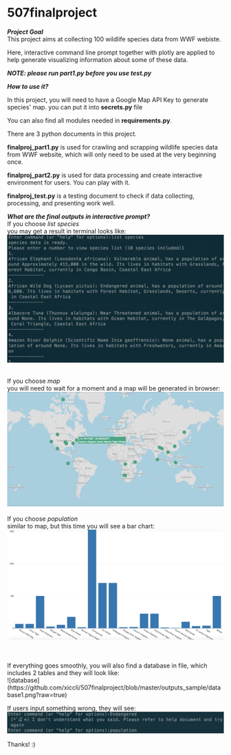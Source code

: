 # 507finalproject

***Project Goal*** </br>
This project aims at collecting 100 wildlife species data from WWF webiste.

Here, interactive command line prompt together with plotly are applied to help generate visualizing information about some of these data.


***NOTE: please run part1.py before you use test.py***

***How to use it?*** </br>

In this project, you will need to have a Google Map API Key to generate species' map. you can put it into **secrets.py** file </br>

You can also find all modules needed in **requirements.py**. </br>

There are 3 python documents in this project. </br>

**finalproj_part1.py** is used for crawling and scrapping wildlife species data from WWF website, which will only need to be used at the very beginning once. </br>

**finalproj_part2.py** is used for data processing and create interactive environment for users. You can play with it. </br>

**finalproj_test.py** is a testing document to check if data collecting, processing, and presenting work well. </br>

***What are the final outputs in interactive prompt?*** </br>
If you choose *list species* </br>
you may get a result in terminal looks like: </br>
![listofspecies](https://raw.githubusercontent.com/xiccli/507finalproject/master/outputs_sample/listspecies.png)
</br>
</br>

If you choose *map* </br>
you will need to wait for a moment and a map will be generated in browser: </br>
![speciesmap](https://raw.githubusercontent.com/xiccli/507finalproject/master/outputs_sample/map.png)
</br>
</br>
If you choose *population* </br>
similar to map, but this time you will see a bar chart: </br>
![barchartofpopulation](https://raw.githubusercontent.com/xiccli/507finalproject/master/outputs_sample/population.png)

</br>
</br>
If everything goes smoothly, you will also find a database in file, which includes 2 tables and they will look like:</br>
![database](https://github.com/xiccli/507finalproject/blob/master/outputs_sample/database1.png?raw=true)

If users input something wrong, they will see:
![wrongmsg](https://raw.githubusercontent.com/xiccli/507finalproject/master/outputs_sample/errormsg.png)


Thanks! :)
